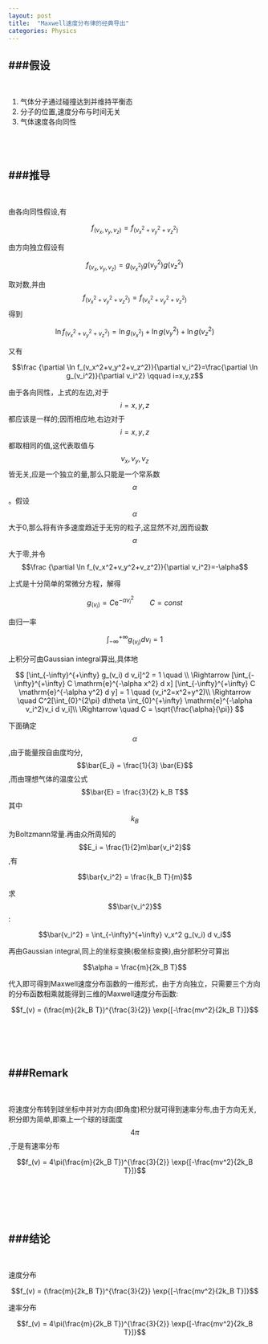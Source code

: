```yaml
---
layout: post
title:  "Maxwell速度分布律的经典导出"
categories: Physics
---
```


<!--Mathjax-->
<script src='https://cdn.mathjax.org/mathjax/latest/MathJax.js?config=TeX-AMS-MML_HTMLorMML'></script>

###假设
----------------  
<br/>

1. 气体分子通过碰撞达到并维持平衡态
2. 分子的位置,速度分布与时间无关
3. 气体速度各向同性
<br><br><br><br/>

###推导
----------------
<br/>

由各向同性假设,有

$$f_(v_x,v_y,v_z)=f_(v_x^2+v_y^2+v_z^2)$$

由方向独立假设有

$$f_(v_x,v_y,v_z)=g_(v_x^2)g(v_y^2)g(v_z^2)$$

取对数,并由$$f_(v_x^2+v_y^2+v_z^2)=f_(v_x^2+v_y^2+v_z^2)$$得到

$$\ln f_(v_x^2+v_y^2+v_z^2)=\ln g_(v_x^2)+\ln g(v_y^2)+\ln g(v_z^2)$$

又有

$$\frac {\partial \ln f_(v_x^2+v_y^2+v_z^2)}{\partial v_i^2}=\frac{\partial \ln g_(v_i^2)}{\partial v_i^2} \qquad i=x,y,z$$

由于各向同性，上式的左边,对于$$i=x,y,z$$都应该是一样的;因而相应地,右边对于$$i=x,y,z$$都取相同的值,这代表取值与$$v_x,v_y,v_z$$皆无关,应是一个独立的量,那么只能是一个常系数$$\alpha$$。假设$$\alpha$$大于0,那么将有许多速度趋近于无穷的粒子,这显然不对,因而设数$$\alpha$$大于零,并令$$\frac {\partial \ln f_(v_x^2+v_y^2+v_z^2)}{\partial v_i^2}=-\alpha$$

上式是十分简单的常微分方程，解得

$$g_(v_i)=C \mathrm{e}^{-\alpha v_i^2} \qquad C = const$$

由归一率

$$\int_{-\infty}^{+\infty} g_(v_i) d v_i = 1 $$ 

上积分可由Gaussian integral算出,具体地

$$
[\int_{-\infty}^{+\infty} g_(v_i) d v_i]^2 = 1 \quad  \\
\Rightarrow [\int_{-\infty}^{+\infty} C \mathrm{e}^{-\alpha x^2} d x] [\int_{-\infty}^{+\infty} C \mathrm{e}^{-\alpha y^2} d y] = 1 \quad (v_i^2=x^2+y^2)\\
\Rightarrow \quad C^2[\int_{0}^{2\pi} d\theta \int_{0}^{+\infty} \mathrm{e}^{-\alpha v_i^2}v_i d v_i]\\
\Rightarrow \quad C = \sqrt{\frac{\alpha}{\pi}}
$$ 

下面确定$$\alpha$$,由于能量按自由度均分,$$\bar{E_i} = \frac{1}{3} \bar{E}$$,而由理想气体的温度公式$$\bar{E} = \frac{3}{2} k_B T$$其中$$k_B$$为Boltzmann常量.再由众所周知的$$E_i = \frac{1}{2}m\bar{v_i^2}$$,有

$$\bar{v_i^2} = \frac{k_B T}{m}$$

求$$\bar{v_i^2}$$:

$$\bar{v_i^2} = \int_{-\infty}^{+\infty} v_x^2 g_(v_i) d v_i$$

再由Gaussian integral,同上的坐标变换(极坐标变换),由分部积分可算出

$$\alpha = \frac{m}{2k_B T}$$

代入即可得到Maxwell速度分布函数的一维形式，由于方向独立，只需要三个方向的分布函数相乘就能得到三维的Maxwell速度分布函数:

$$f_(v) = (\frac{m}{2k_B T})^{\frac{3}{2}} \exp{[-\frac{mv^2}{2k_B T}]}$$
<br><br><br><br/>

###Remark
-----------------
<br/>

将速度分布转到球坐标中并对方向(即角度)积分就可得到速率分布,由于方向无关,积分即为简单,即乘上一个球的球面度$$4\pi$$,于是有速率分布

$$f_(v) = 4\pi(\frac{m}{2k_B T})^{\frac{3}{2}} \exp{[-\frac{mv^2}{2k_B T}]}$$

<br><br><br><br/>

###结论
-----------------
<br/>

速度分布

$$f_(v) = (\frac{m}{2k_B T})^{\frac{3}{2}} \exp{[-\frac{mv^2}{2k_B T}]}$$

速率分布

$$f_(v) = 4\pi(\frac{m}{2k_B T})^{\frac{3}{2}} \exp{[-\frac{mv^2}{2k_B T}]}$$
